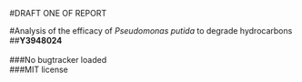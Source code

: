 #DRAFT ONE OF REPORT

#Analysis of the efficacy of *Pseudomonas putida* to degrade hydrocarbons<br>
##**Y3948024**<br>
<br>
###No bugtracker loaded<br>
###MIT license<br>

